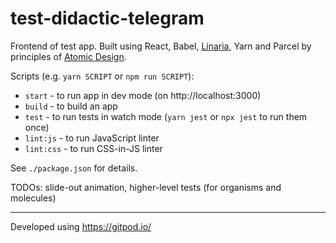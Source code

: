 # test-didactic-telegram

Frontend of test app. Built using React, Babel, [Linaria](https://linaria.now.sh/), Yarn and Parcel by principles of [Atomic Design](http://atomicdesign.bradfrost.com/table-of-contents/).

Scripts (e.g. `yarn SCRIPT` or `npm run SCRIPT`):

- `start` - to run app in dev mode (on http://localhost:3000)
- `build` - to build an app
- `test` - to run tests in watch mode (`yarn jest` or `npx jest` to run them once)
- `lint:js` - to run JavaScript linter
- `lint:css` - to run CSS-in-JS linter

See `./package.json` for details.

TODOs: slide-out animation, higher-level tests (for organisms and molecules)

---

Developed using https://gitpod.io/
